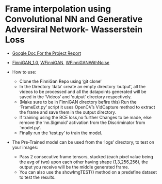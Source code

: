 # Frame interpolation using Convolutional NN and Generative Adversiral Network- Wasserstein Loss

* [Google Doc For the Project Report](https://docs.google.com/document/d/1xMbvINbQQ0gAz8x0QupyaHl9f_5DY4zcAgXFaWzq9Dg/edit?usp=sharing)
* [FinniGAN_1.0](https://colab.research.google.com/drive/1gltXtQ7LWMdwInzO29oedGHi3KhsLsCG#scrollTo=I2X5yppsmDpr), [WFinniGAN](https://colab.research.google.com/drive/1fdgDyCpNM2Zc2Vb9_Rw4udkw3GWyW4eF#scrollTo=--I4qBCGd9hd), [WFinniGANWithNoise](https://colab.research.google.com/drive/1Tc2KDtUKmm3ATMd9T40sZBsaE-7eTeu8#scrollTo=lbvWb76AwSmY)

* How to use:

  * Clone the FinniGan Repo using ‘git clone’
  * In the Directory ‘data’ create an empty directory ‘output’, all the videos to be processed and all the datapoints generated will be saved in the ‘Videos’ and ‘output’ directory respectively.
  * (Make sure to be in FinniGAN directory befire this) Run the ‘FrameExt.py’ script it uses OpenCV’s VidCapture method to extract the frame and save them in the output directory.
  * If training using the BCE loss,no further Changes to be made, else remove the ‘nn.Sigmoid’ activation from the Discriminator from ‘model.py’.
  * Finally run the ‘test.py’ to train the model.

* The Pre-Trained model can be used from the ‘logs’ directory, to test on your images:
  * Pass 2 consecutive frame tensors, stacked (each pixel value being the avg of two) upon each other having shape (1,3,256,256), the output you receive will be the middle generated frame.
  * You can also use the showImgTEST() method on a predefine dataset to test the results.



